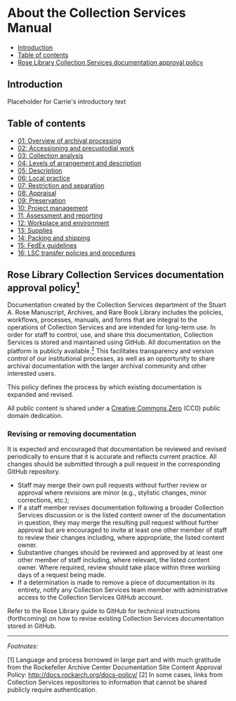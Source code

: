 # About the Collection Services Manual

* [Introduction](#introduction)
* [Table of contents](#table-of-contents)
* [Rose Library Collection Services documentation approval policy](#rose-library-collection-services-documentation-approval-policy1)

## Introduction

Placeholder for Carrie's introductory text

## Table of contents

* [01: Overview of archival processing](/01-OVERVIEW%20OF%20ARCHIVAL%20PROCESSING)
* [02: Accessioning and precustodial work](/02-ACCESSIONING%20AND%20PRECUSTODIAL%20WORK)
* [03: Collection analysis](/03-COLLECTION%20ANALYSIS)
* [04: Levels of arrangement and description](/04-LEVELS%20OF%20ARRANGEMENT%20AND%20DESCRIPTION)
* [05: Description](/05-DESCRIPTION)
* [06: Local practice](/06-LOCAL%20PRACTICE)
* [07: Restriction and separation](/07-RESTRICTION%20AND%20SEPARATION)
* [08: Appraisal](/08-APPRAISAL)
* [09: Preservation](/09-PRESERVATION)
* [10: Project management](/10-PROJECT-MANAGEMENT)
* [11: Assessment and reporting](/11-ASSESSMENT%20AND%20REPORTING)
* [12: Workplace and environment](/12-WORKPLACE%20AND%20ENVIRONMENT)
* [13: Supplies](/13-SUPPLIES)
* [14: Packing and shipping](/14-PACKING%20AND%20SHIPPING)
* [15: FedEx guidelines](/15-FEDEX%20GUIDELINES)
* [16: LSC transfer policies and procedures](/16-LSC%20TRANSFER%20POLICIES%20AND%20PROCEDURES)

## Rose Library Collection Services documentation approval policy<a href="#anchor1"><sup>1</sup></a>

Documentation created by the Collection Services department of the Stuart A. Rose Manuscript, Archives, and Rare Book Library includes the policies, workflows, processes, manuals, and forms that are integral to the operations of Collection Services and are intended for long-term use. In order for staff to control, use, and share this documentation, Collection Services is stored and maintained using GitHub. All documentation on the platform is publicly available.<a href="#anchor1"><sup>2</sup></a>  This facilitates transparency and version control of our institutional processes, as well as an opportunity to share archival documentation with the larger archival community and other interested users. 

This policy defines the process by which existing documentation is expanded and revised.

All public content is shared under a [Creative Commons Zero](https://creativecommons.org/publicdomain/zero/1.0/) (CC0) public domain dedication.

### Revising or removing documentation

It is expected and encouraged that documentation be reviewed and revised periodically to ensure that it is accurate and reflects current practice. All changes should be submitted through a pull request in the corresponding GitHub repository.

* Staff may merge their own pull requests without further review or approval where revisions are minor (e.g., stylistic changes, minor corrections, etc.);
* If a staff member revises documentation following a broader Collection Services discussion or is the listed content owner of the documentation in question, they may merge the resulting pull request without further approval but are encouraged to invite at least one other member of staff to review their changes including, where appropriate, the listed content owner.
* Substantive changes should be reviewed and approved by at least one other member of staff including, where relevant, the listed content owner. Where required, review should take place within three working days of a request being made.
* If a determination is made to remove a piece of documentation in its entirety, notify any Collection Services team member with administrative access to the Collection Services GitHub account.

Refer to the Rose Library guide to GitHub for technical instructions (forthcoming) on how to revise existing Collection Services documentation stored in GitHub.


---

*Footnotes:*

<a id="anchor1">[1]</a> Language and process borrowed in large part and with much gratitude from the Rockefeller Archive Center Documentation Site Content Approval Policy: http://docs.rockarch.org/docs-policy/
<a id="anchor2">[2]</a> In some cases, links from Collection Services repositories to information that cannot be shared publicly require authentication.